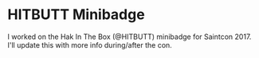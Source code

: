 # HITBUTT Minibadge

I worked on the Hak In The Box (@HITBUTT) minibadge for Saintcon 2017. I'll update this with more info during/after the con.

